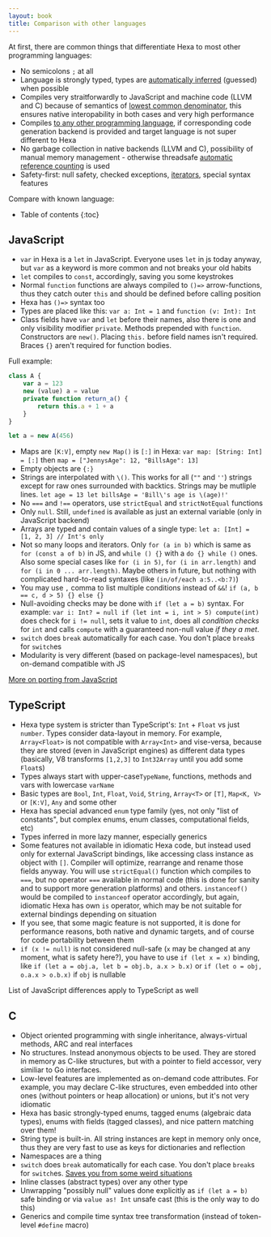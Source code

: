 ```yaml
---
layout: book
title: Comparison with other languages
---
```


At first, there are common things that differentiate Hexa to most other programming languages:

- No semicolons `;` at all
- Language is strongly typed, types are [automatically inferred](https://en.wikipedia.org/wiki/Type_inference) (guessed) when possible
- Compiles very straitforwardly to JavaScript and machine code (LLVM and C) because of semantics of [lowest common denominator](https://en.wikipedia.org/wiki/Lowest_common_denominator_(computers)),
this ensures native interopability in both cases and very high performance
- Compiles [to any other programming language](https://en.wikipedia.org/wiki/Source-to-source_compiler), if corresponding code generation backend is provided and target language is not super
different to Hexa
- No garbage collection in native backends (LLVM and C), possibility of manual memory management - otherwise 
threadsafe [automatic reference counting](https://en.wikipedia.org/wiki/Automatic_Reference_Counting) is used
- Safety-first: null safety, checked exceptions, [iterators](https://en.wikipedia.org/wiki/Iterator), special syntax features


Compare with known language:


* Table of contents
{:toc}

## JavaScript

- `var` in Hexa is a `let` in JavaScript. Everyone uses `let` in js today anyway, but `var` as a keyword is more common and not breaks your old habits
- `let` compiles to `const`, accordingly, saving you some keystrokes
- Normal `function` functions are always compiled to `()=>` arrow-functions, thus they catch outer `this`
and should be defined before calling position
- Hexa has `()=>` syntax too
- Types are placed like this: `var a: Int = 1` and `function (v: Int): Int`
- Class fields have `var` and `let` before their names, also there is one and only visibility modifier `private`.
Methods prepended with `function`. Constructors are `new()`. Placing `this.` before field names isn't required. 
Braces `{}` aren't required for function bodies.

Full example:

```js
class A {
    var a = 123
    new (value) a = value
    private function return_a() {
        return this.a + 1 + a
    }
}

let a = new A(456)
```

- Maps are `[K:V]`, empty `new Map()` is `[:]` in Hexa: `var map: [String: Int] = [:]` then `map = ["JennysAge": 12, "BillsAge": 13]`
- Empty objects are `{:}`
- Strings are interpolated with `\()`. This works for all (`""` and `''`) strings except for raw ones surrounded with backtics.
Strings may be mutliple lines. `let age = 13 let billsAge = 'Bill\'s age is \(age)!'`
- No `===` and `!==` operators, use `strictEqual` and `strictNotEqual` functions
- Only `null`. Still, `undefined` is available as just an external variable (only in JavaScript backend)
- Arrays are typed and contain values of a single type: `let a: [Int] = [1, 2, 3] // Int's only`
- Not so many loops and iterators. Only `for (a in b)` which is same as `for (const a of b)` in JS,
and `while () {}` with a `do {} while ()` ones. Also some special cases like `for (i in 5)`, `for (i in arr.length)` and `for (i in 0 ... arr.length)`. Maybe others in future, but nothing with complicated hard-to-read syntaxes (like `(in/of/each a:5..<b:7)`)
- You may use `,` comma to list multiple conditions instead of `&&`! `if (a, b == c, d > 5) {} else {}`
- Null-avoiding checks may be done with `if (let a = b)` syntax.
For example: `var i: Int? = null if (let int = i, int > 5) compute(int)` does check for `i != null`, sets it value to `int`, does 
all *condition checks* for `int` and calls `compute` with a guaranteed non-null value *if they a met*.
- `switch` does `break` automatically for each case. You don't place `break`s for `switch`es
- Modularity is very different (based on package-level namespaces), but on-demand compatible with JS

[More on porting from JavaScript](https://hexalang.github.io/book/FromJavaScript.html)

## TypeScript

- Hexa type system is stricter than TypeScript's: `Int` + `Float` vs just `number`. Types consider data-layout in memory. For example,
`Array<Float>` is not compatible with `Array<Int>` and vise-versa, because they are stored (even in JavaScript engines)
as different data types (basically, V8 transforms `[1,2,3]` to `Int32Array` until you add some `Float`s)
- Types always start with upper-case`TypeName`, functions, methods and vars with lowercase `varName`
- Basic types are `Bool`, `Int`, `Float`, `Void`, `String`, `Array<T>` or `[T]`, `Map<K, V>` or `[K:V]`, `Any` and some other
- Hexa has special advanced `enum` type family (yes, not only "list of constants", but complex enums, enum classes, computational fields, etc)
- Types inferred in more lazy manner, especially generics
- Some features not available in idiomatic Hexa code, but instead used only for external JavaScript bindings, like accessing
class instance as object with `[]`. Compiler will optimize, rearrange and rename those fields anyway. You will use `strictEqual()` function which compiles to `===`, but no operator `===` available in normal code (this is done for sanity and to support more generation platforms) and others. `instanceof()` would be compiled to `instanceof` operator accordingly, but again, idiomatic Hexa has own `is` operator, which may be not suitable for external bindings depending on situation
- If you see, that some magic feature is not supported, it is done for performance reasons, both native and dynamic targets, and of course for code portability between them
- `if (x != null)` is not considered null-safe (`x` may be changed at any moment, what is safety here?), you have to use `if (let x = x)`
binding, like `if (let a = obj.a, let b = obj.b, a.x > b.x)` or `if (let o = obj, o.a.x > o.b.x)` if `obj` is nullable

List of JavaScript differences apply to TypeScript as well

## C

- Object oriented programming with single inheritance, always-virtual methods, ARC and real interfaces
- No structures. Instead anonymous objects to be used. They are stored in memory as C-like structures, but with a pointer
to field accessor, very similiar to Go interfaces.
- Low-level features are implemented as on-demand code attributes. For example, you may declare C-like structures, even embedded into
other ones (without pointers or heap allocation) or unions, but it's not very idiomatic 
- Hexa has basic strongly-typed enums, tagged enums (algebraic data types), enums with fields (tagged classes), and nice pattern matching over them!
- String type is built-in. All string instances are kept in memory only once, thus they are very fast to use as keys for dictionaries
and reflection
- Namespaces are a thing
- `switch` does `break` automatically for each case. You don't place `break`s for `switch`es. [Saves you from some weird situations](https://www.phoronix.com/scan.php?page=news_item&px=Kernel-Wimplicit-fallthrough)
- Inline classes (abstract types) over any other type
- Unwrapping "possibly null" values done explicitly as `if (let a = b)` safe binding or via `value as! Int` unsafe cast (this is the only way to do this)
- Generics and compile time syntax tree transformation (instead of token-level `#define` macro)
